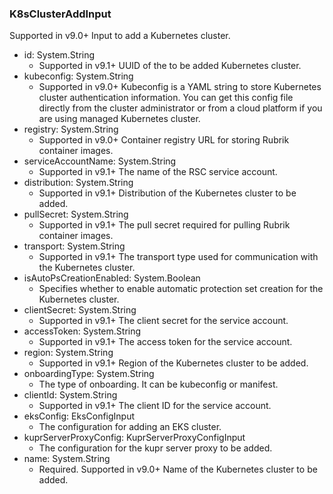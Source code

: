### K8sClusterAddInput
Supported in v9.0+
  Input to add a Kubernetes cluster.

- id: System.String
  - Supported in v9.1+
      UUID of the to be added Kubernetes cluster.
- kubeconfig: System.String
  - Supported in v9.0+
      Kubeconfig is a YAML string to store Kubernetes cluster authentication information. You can get this config file directly from the cluster administrator or from a cloud platform if you are using managed Kubernetes cluster.
- registry: System.String
  - Supported in v9.0+
      Container registry URL for storing Rubrik container images.
- serviceAccountName: System.String
  - Supported in v9.1+
      The name of the RSC service account.
- distribution: System.String
  - Supported in v9.1+
      Distribution of the Kubernetes cluster to be added.
- pullSecret: System.String
  - Supported in v9.1+
      The pull secret required for pulling Rubrik container images.
- transport: System.String
  - Supported in v9.1+
      The transport type used for communication with the Kubernetes cluster.
- isAutoPsCreationEnabled: System.Boolean
  - Specifies whether to enable automatic protection set creation for the Kubernetes cluster.
- clientSecret: System.String
  - Supported in v9.1+
      The client secret for the service account.
- accessToken: System.String
  - Supported in v9.1+
      The access token for the service account.
- region: System.String
  - Supported in v9.1+
      Region of the Kubernetes cluster to be added.
- onboardingType: System.String
  - The type of onboarding. It can be kubeconfig or manifest.
- clientId: System.String
  - Supported in v9.1+
      The client ID for the service account.
- eksConfig: EksConfigInput
  - The configuration for adding an EKS cluster.
- kuprServerProxyConfig: KuprServerProxyConfigInput
  - The configuration for the kupr server proxy to be added.
- name: System.String
  - Required. Supported in v9.0+
      Name of the Kubernetes cluster to be added.
